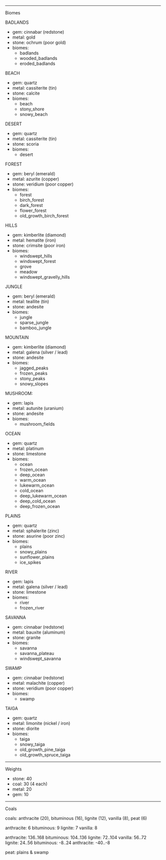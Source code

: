 ----------------------------------------------------------------------------------------------------
Biomes

BADLANDS
* gem: cinnabar (redstone)
* metal: gold
* stone: ochrum (poor gold)
* biomes:
    - badlands
    - wooded_badlands
    - eroded_badlands

BEACH
* gem: quartz
* metal: cassiterite (tin)
* stone: calcite
* biomes:
    - beach
    - stony_shore
    - snowy_beach

DESERT
* gem: quartz
* metal: cassiterite (tin)
* stone: scoria
* biomes:
    - desert

FOREST
* gem: beryl (emerald)
* metal: azurite (copper)
* stone: veridium (poor copper)
* biomes:
    - forest
    - birch_forest
    - dark_forest
    - flower_forest
    - old_growth_birch_forest

HILLS
* gem: kimberlite (diamond)
* metal: hematite (iron)
* stone: crimsite (poor iron)
* biomes:
    - windswept_hills
    - windswept_forest
    - grove
    - meadow
    - windswept_gravelly_hills

JUNGLE
* gem: beryl (emerald)
* metal: teallite (tin)
* stone: andesite
* biomes:
    - jungle
    - sparse_jungle
    - bamboo_jungle

MOUNTAIN
* gem: kimberlite (diamond)
* metal: galena (silver / lead)
* stone: andesite
* biomes:
    - jagged_peaks
    - frozen_peaks
    - stony_peaks
    - snowy_slopes

MUSHROOM:
* gem: lapis
* metal: autunite (uranium)
* stone: andesite
* biomes:
    - mushroom_fields

OCEAN
* gem: quartz
* metal: platinum
* stone: limestone
* biomes:
    - ocean
    - frozen_ocean
    - deep_ocean
    - warm_ocean
    - lukewarm_ocean
    - cold_ocean
    - deep_lukewarm_ocean
    - deep_cold_ocean
    - deep_frozen_ocean

PLAINS
* gem: quartz
* metal: sphalerite (zinc)
* stone: asurine (poor zinc)
* biomes:
    - plains
    - snowy_plains
    - sunflower_plains
    - ice_spikes

RIVER
* gem: lapis
* metal: galena (silver / lead)
* stone: limestone
* biomes:
    - river
    - frozen_river

SAVANNA
* gem: cinnabar (redstone)
* metal: bauxite (aluminum)
* stone: granite
* biomes:
    - savanna
    - savanna_plateau
    - windswept_savanna

SWAMP
* gem: cinnabar (redstone)
* metal: malachite (copper)
* stone: veridium (poor copper)
* biomes:
    - swamp

TAIGA
* gem: quartz
* metal: limonite (nickel / iron)
* stone: diorite
* biomes:
    - taiga
    - snowy_taiga
    - old_growth_pine_taiga
    - old_growth_spruce_taiga

----------------------------------------------------------------------------------------------------
Weights
* stone: 40
* coal: 30 (4 each)
* metal: 20
* gem: 10


----------------------------------------------------------------------------------------------------
Coals

coals: anthracite (20), bituminous (16), lignite (12), vanilla (8), peat (6)

anthracite: 6
bituminous: 9
lignite: 7
vanilla: 8


anthracite: 136..168
bituminous: 104..136
lignite: 72..104
vanilla: 56..72
lignite: 24..56
bituminous: -8..24
anthracite: -40..-8

peat: plains & swamp
